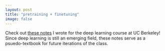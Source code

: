```yaml
---
layout: post
title: "pretraining + finetuning"
image: false
---
```


Check out [these notes](https://inst.eecs.berkeley.edu/~cs182/sp23/assets/notes/scribe20.pdf) I wrote for the deep learning course at UC Berkeley! Since deep learning is still an emerging field, these notes serve as a psuedo-textbook for future iterations of the class.